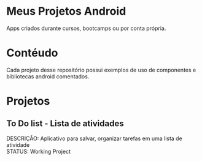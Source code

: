 # Meus Projetos Android
Apps criados durante cursos, bootcamps ou por conta própria.

# Contéudo
Cada projeto desse repositório possui exemplos de uso de componentes e bibliotecas android comentados.

# Projetos
## To Do list - Lista de atividades
DESCRIÇÃO: Aplicativo para salvar, organizar tarefas em uma lista de atividade <br>
STATUS: Working Project
